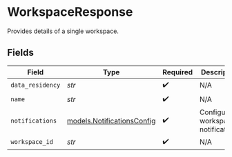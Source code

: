 # WorkspaceResponse

Provides details of a single workspace.


## Fields

| Field                                                          | Type                                                           | Required                                                       | Description                                                    |
| -------------------------------------------------------------- | -------------------------------------------------------------- | -------------------------------------------------------------- | -------------------------------------------------------------- |
| `data_residency`                                               | *str*                                                          | :heavy_check_mark:                                             | N/A                                                            |
| `name`                                                         | *str*                                                          | :heavy_check_mark:                                             | N/A                                                            |
| `notifications`                                                | [models.NotificationsConfig](../models/notificationsconfig.md) | :heavy_check_mark:                                             | Configures workspace notifications.                            |
| `workspace_id`                                                 | *str*                                                          | :heavy_check_mark:                                             | N/A                                                            |